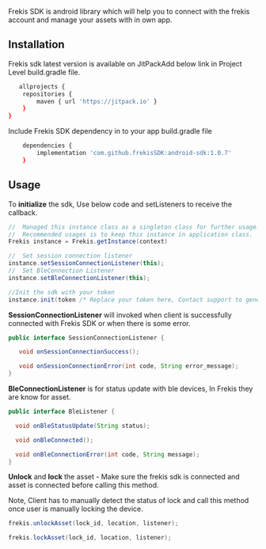 Frekis SDK is android library which will help you to connect with the frekis account and manage your assets with in own app.

## Installation
Frekis sdk latest version is available on JitPackAdd below link in Project Level build.gradle file.
```bash
   allprojects {
    repositories {
        maven { url 'https://jitpack.io' }
    }
}
```

Include Frekis SDK dependency in to your app build.gradle file
```bash
    dependencies {
        implementation 'com.github.frekisSDK:android-sdk:1.0.7'
    }
```

## Usage

To **initialize** the sdk, Use below code and setListeners to receive the callback.
```java
//  Managed this instance class as a singleton class for further usage.
//  Recommended usages is to keep this instance in application class.
Frekis instance = Frekis.getInstance(context)

//  Set session connection listener
instance.setSessionConnectionListener(this);
//  Set BleConnection Listener
instance.setBleConnectionListener(this);

//Init the sdk with your token
instance.init(token /* Replace your token here, Contact support to generate your app token*/)
```

**SessionConnectionListener** will invoked when client is successfully connected with Frekis SDK or when there is some error.
```java
public interface SessionConnectionListener {

   void onSessionConnectionSuccess();

   void onSessionConnectionError(int code, String error_message);
}
```

**BleConnectionListener** is for status update with ble devices, In Frekis they are know for asset.
```java
public interface BleListener {

  void onBleStatusUpdate(String status);

  void onBleConnected();

  void onBleConnectionError(int code, String message);
}
```

**Unlock** and **lock** the asset - Make sure the frekis sdk is connected and asset is connected before calling this method.

Note, Client has to manually detect the status of lock and call this method once user is manually locking the device.
```java
frekis.unlockAsset(lock_id, location, listener);

frekis.lockAsset(lock_id, location, listener);
```
